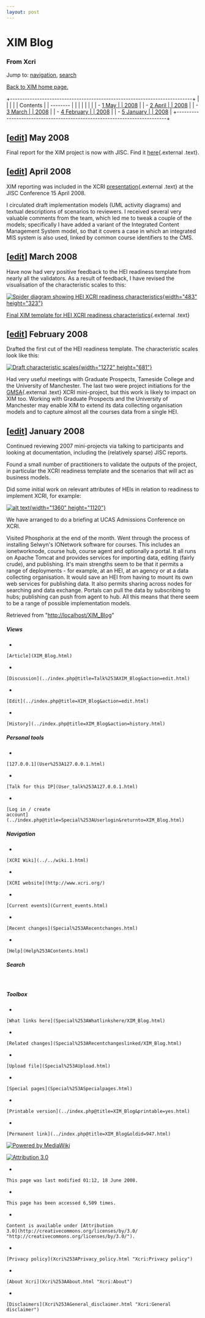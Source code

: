 ```yaml
---
layout: post
---
```


<script>
  (function(i,s,o,g,r,a,m){i['GoogleAnalyticsObject']=r;i[r]=i[r]||function(){
  (i[r].q=i[r].q||[]).push(arguments)},i[r].l=1*new Date();a=s.createElement(o),
  m=s.getElementsByTagName(o)[0];a.async=1;a.src=g;m.parentNode.insertBefore(a,m)
  })(window,document,'script','https://www.google-analytics.com/analytics.js','ga');

  ga('create', 'UA-73710929-3', 'auto');
  ga('send', 'pageview');

</script>







XIM Blog 
========













### From Xcri 







Jump to: [navigation](XIM_Blog.html#column-one),
[search](XIM_Blog.html#searchInput)



[Back to XIM home
page.](XIM_-_XCRI_Implementation_Models.html "XIM - XCRI Implementation Models")

+--------------------------------------------------------------------------+
|                                                       |
|                                                                          |
| Contents                                                                 |
| --------                                                                 |
|                                                                          |
|                                                                    |
|                                                                          |
| -   [1 May          |
|     2008](XIM_Blog.html#May_2008)                                 |
| -   [2 April        |
|     2008](XIM_Blog.html#April_2008)                               |
| -   [3 March        |
|     2008](XIM_Blog.html#March_2008)                               |
| -   [4 February     |
|     2008](XIM_Blog.html#February_2008)                            |
| -   [5 January      |
|     2008](XIM_Blog.html#January_2008)                             |
+--------------------------------------------------------------------------+


\[[edit](../index.php@title=XIM_Blog&action=edit&section=1.html "Edit section: May 2008")\]  May 2008 
------------------------------------------------------------------------------------------------------------------------------------------------------------------------

Final report for the XIM project is now with JISC. Find it
[here](http://www.alanpaull.co.uk/xim/docs/XIMreport2008-06-20.pdf "http://www.alanpaull.co.uk/xim/docs/XIMreport2008-06-20.pdf"){.external
.text}.


\[[edit](../index.php@title=XIM_Blog&action=edit&section=2.html "Edit section: April 2008")\]  April 2008 
----------------------------------------------------------------------------------------------------------------------------------------------------------------------------

XIM reporting was included in the XCRI
[presentation](http://www.alanpaull.co.uk/xim/docs/XIM-2008-04-15.ppt "http://www.alanpaull.co.uk/xim/docs/XIM-2008-04-15.ppt"){.external
.text} at the JISC Conference 15 April 2008.

I circulated draft implementation models (UML activity diagrams) and
textual descriptions of scenarios to reviewers. I received several very
valuable comments from the team, which led me to tweak a couple of the
models; specifically I have added a variant of the Integrated Content
Management System model, so that it covers a case in which an integrated
MIS system is also used, linked by common course identifiers to the CMS.


\[[edit](../index.php@title=XIM_Blog&action=edit&section=3.html "Edit section: March 2008")\]  March 2008 
----------------------------------------------------------------------------------------------------------------------------------------------------------------------------

Have now had very positive feedback to the HEI readiness template from
nearly all the validators. As a result of feedback, I have revised the
visualisation of the characteristic scales to this:

[![Spider diagram showing HEI XCRI readiness
characteristics](../images/9/92/SpiderCharacteristic.gif){width="483"
height="323"}](Image%253ASpiderCharacteristic.gif.html "Spider diagram showing HEI XCRI readiness characteristics")

[Final XIM template for HEI XCRI readiness
characteristics](http://www.alanpaull.co.uk/xim/docs/XIM.dot "http://www.alanpaull.co.uk/xim/docs/XIM.dot"){.external
.text}


\[[edit](../index.php@title=XIM_Blog&action=edit&section=4.html "Edit section: February 2008")\]  February 2008 
----------------------------------------------------------------------------------------------------------------------------------------------------------------------------------

Drafted the first cut of the HEI readiness template. The characteristic
scales look like this:

[![Draft characteristic
scales](../images/0/0e/ExampleCharacteristics.gif){width="1272"
height="681"}](Image%253AExampleCharacteristics.gif.html "Draft characteristic scales")

Had very useful meetings with Graduate Prospects, Tameside College and
the University of Manchester. The last two were project initiations for
the [GMSA](http://www.gmsa.ac.uk/ "http://www.gmsa.ac.uk/"){.external
.text} XCRI mini-project, but this work is likely to impact on XIM too.
Working with Graduate Prospects and the University of Manchester may
enable XIM to extend its data collecting organisation models and to
capture almost all the courses data from a single HEI.


\[[edit](../index.php@title=XIM_Blog&action=edit&section=5.html "Edit section: January 2008")\]  January 2008 
--------------------------------------------------------------------------------------------------------------------------------------------------------------------------------

Continued reviewing 2007 mini-projects via talking to participants and
looking at documentation, including the (relatively sparse) JISC
reports.

Found a small number of practitioners to validate the outputs of the
project, in particular the XCRI readiness template and the scenarios
that will act as business models.

Did some initial work on relevant attributes of HEIs in relation to
readiness to implement XCRI, for example:

[![alt text](../images/2/29/Nature_of_provision-1.1.gif){width="1360"
height="1120"}](Image%253ANature_of_provision-1.1.gif.html "alt text")

We have arranged to do a briefing at UCAS Admissions Conference on XCRI.

Visited Phosphorix at the end of the month. Went through the process of
installing Selwyn's IONetwork software for courses. This includes an
ionetworknode, course hub, course agent and optionally a portal. It all
runs on Apache Tomcat and provides services for importing data, editing
(fairly crude), and publishing. It's main strengths seem to be that it
permits a range of deployments - for example, at an HEI, at an agency or
at a data collecting organisation. It would save an HEI from having to
mount its own web services for publishing data. It also permits sharing
across nodes for searching and data exchange. Portals can pull the data
by subscribing to hubs; publishing can push from agent to hub. All this
means that there seem to be a range of possible implementation models.



Retrieved from
"[http://localhost/XIM\_Blog](XIM_Blog.html)"

















##### Views



-   

    

    [Article](XIM_Blog.html)
-   

    

    [Discussion](../index.php@title=Talk%253AXIM_Blog&action=edit.html)
-   

    

    [Edit](../index.php@title=XIM_Blog&action=edit.html)
-   

    

    [History](../index.php@title=XIM_Blog&action=history.html)







##### Personal tools



-   

    

    [127.0.0.1](User%253A127.0.0.1.html)
-   

    

    [Talk for this IP](User_talk%253A127.0.0.1.html)
-   

    

    [Log in / create
    account](../index.php@title=Special%253AUserlogin&returnto=XIM_Blog.html)











[](../../wiki.1.html "XCRI Wiki")





##### Navigation



-   

    

    [XCRI Wiki](../../wiki.1.html)
-   

    

    [XCRI website](http://www.xcri.org/)
-   

    

    [Current events](Current_events.html)
-   

    

    [Recent changes](Special%253ARecentchanges.html)
-   

    

    [Help](Help%253AContents.html)







##### Search





 









##### Toolbox



-   

    

    [What links here](Special%253AWhatlinkshere/XIM_Blog.html)
-   

    

    [Related changes](Special%253ARecentchangeslinked/XIM_Blog.html)
-   

    

    [Upload file](Special%253AUpload.html)
-   

    

    [Special pages](Special%253ASpecialpages.html)
-   

    

    [Printable version](../index.php@title=XIM_Blog&printable=yes.html)
-   

    

    [Permanent link](../index.php@title=XIM_Blog&oldid=947.html)















[![Powered by
MediaWiki](../skins/common/images/poweredby_mediawiki_88x31.png)](http://www.mediawiki.org/)





[![Attribution 3.0
](http://i.creativecommons.org/l/by/3.0/88x31.png)](http://creativecommons.org/licenses/by/3.0/)



-   

    

    This page was last modified 01:12, 18 June 2008.
-   

    

    This page has been accessed 6,509 times.
-   

    

    Content is available under [Attribution
    3.0](http://creativecommons.org/licenses/by/3.0/ "http://creativecommons.org/licenses/by/3.0/").
-   

    

    [Privacy policy](Xcri%253APrivacy_policy.html "Xcri:Privacy policy")
-   

    

    [About Xcri](Xcri%253AAbout.html "Xcri:About")
-   

    

    [Disclaimers](Xcri%253AGeneral_disclaimer.html "Xcri:General disclaimer")




